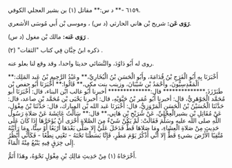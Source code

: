 ٦١٥٩ -** د س:** مقاتل (١) بن بشير العجلي الكوفي.

**رَوَى عَن:** شريح بْن هاني الحارثي (د س) ، وموسى بْن أَبي مُوسَى الأشعري.

**رَوَى عَنه:** مالك بْن مغول (د س) .

ذكره ابنُ حِبَّان فِي كتاب "الثقات" (٢) .

روى له أَبُو دَاوُدَ، والنَّسَائي حديثا واحدا، وقد وقع لنا بعلو عنه.

أَخْبَرَنَا بِهِ أَبُو الْفَرَجِ بْنُ قُدَامَةَ، وأَبُو الْحَسَنِ بْنُ الْبُخَارِيِّ،** وعَبْدُ الرَّحِيمِ بْنُ عَبد المَلِك:** الْمَقْدِسِيُّونَ، وأَحْمَدُ بْن شَيْبَانَ، وزينب بنت مكي،** قَالُوا:** أَخْبَرَنَا أَبُو حفص بْن طَبَرْزَذَ،************** قال:************** أخبرنا أَبُو غالب ابْن البناء، قال: أَخْبَرَنَا أبو مُحَمَّد الْجَوْهَرِيُّ، قال: أخبرنا أَبُو عُمَر بْنُ حَيَّوَيْهِ، قال: أخبرنا يَحْيَى بْن مُحَمَّد بْن صاعد، قال: حَدَّثَنَا الْحُسَيْنُ بْنُ الْحَسَنِ الْمَرْوَزِيُّ، قال: أَخْبَرَنَا عَبد الله بْن المبارك، قال: حَدَّثَنَا بْنُ مِغْوَلٍ، عَنْ مُقَاتِلِ بْنِ بشيرالْعِجْلِيِّ، عَنْ شُرَيْحِ بْنِ هَانِي،** قال:** سَأَلْتُ عَائِشَةَ عَنْ صَلاةِ رَسُول اللَّهِ صلى الله عليه وسَلَّمَ فَقَالَتْ: لَمْ يَكُنْ شَيْءٌ مِنَ الصَّلاةِ أَحْرَى أَنْ يُؤَخَرَّهَا إِذَا كَانَ عَلَى حَدِيثٍ مِنْ صَلاةِ الْعِشَاءِ، ومَا صَلاهَا قَطُّ فَدَخَلَ عَلَيَّ إِلا صَلَّى بَعْدَهَا أَرْبَعًا أَوْ سِتًّا، ومَا رَأَيْتُهُ مُتَّقِيًا الأَرْضَ بشيءٍ قَطُّ إِلا أَنِّي أَذْكُرُ يَوْمَ مَطَرٍ، فَإِنَّا بَسَطْنَا تَحْتَهُ - تَعْنِي نِطْعًا - فَكَأَنِّي أَنْظُرُ إِلَى خِرَقٍ فِيهِ يَنْبُعُ مِنْهُ الْمَاءُ.

أَخْرَجَاهُ (١) مِنْ حَدِيثِ مَالِكِ بْنِ مِغْوَلٍ نَحْوَهُ، وهَذَا أَتَمُّ.